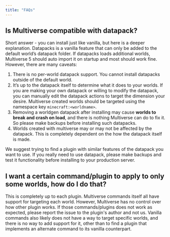 ```yaml
---
title: "FAQs"
---
```


## Is Multiverse compatible with datapack?

Short answer - you can install just like vanilla, but here is a deeper explanation. Datapacks is a vanilla feature that can only be added to the default world’s datapack folder. If datapacks loads additional worlds, Multiverse 5 should auto import it on startup and most should work fine. However, there are many caveats:

1. There is no per-world datapack support. You cannot install datapacks outside of the default world.
2. It’s up to the datapack itself to determine what it does to your worlds. If you are making your own datapack or willing to modify the datapack, you can manually edit the datapack actions to target the dimension your desire. Multiverse created worlds should be targeted using the namespace key `minecraft:<worldname>`.
3. Removing a worldgen datapack after installing may cause **worlds to break and crash on load**, and there is nothing Multiverse can do to fix it. So please make backups before installing such datapacks.
4. Worlds created with multiverse may or may not be affected by the datapack. This is completely dependent on the how the datapack itself is made.

We suggest trying to find a plugin with similar features of the datapack you want to use. If you really need to use datapack, please make backups and test it functionality before installing to your production server.

## I want a certain command/plugin to apply to only some worlds, how do I do that?

This is completely up to each plugin. Multiverse commands itself all have support for targeting each world. However, Multiverse has no control over how other plugin works. If those commands/plugins does not work as expected, please report the issue to the plugin's author and not us. Vanilla commands also likely does not have a way to target specific worlds, and there is no way to add support for it, other than to find a plugin that implements an alternate command to its vanilla counterpart.
